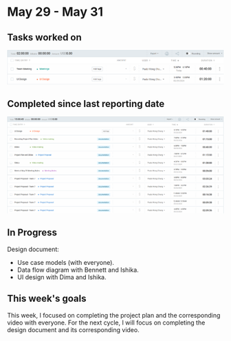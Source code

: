 # May 29 - May 31

## Tasks worked on

!["time"](time.png)

## Completed since last reporting date

!["completed"](completed.png)

## In Progress

Design document:

- Use case models (with everyone).
- Data flow diagram with Bennett and Ishika.
- UI design with Dima and Ishika.

## This week's goals

This week, I focused on completing the project plan and the corresponding video with everyone.
For the next cycle, I will focus on completing the design document and its corresponding video.
